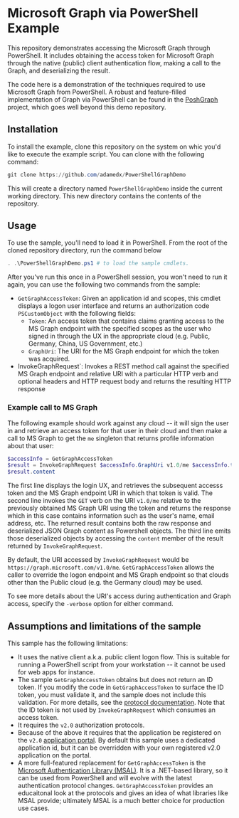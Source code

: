 # Microsoft Graph via PowerShell Example

This repository demonstrates accessing the Microsoft Graph through PowerShell. It includes obtaining the access token for Microsoft Graph through the native (public) client authentication flow, making a call to the Graph, and deserializing the result.

The code here is a demonstration of the techniques required to use Microsoft Graph from PowerShell. A robust and feature-filled implementation of Graph via PowerShell can be found in the [PoshGraph](https://github.com/adamedx/poshgraph) project, which goes well beyond this demo repository.

## Installation

To install the example, clone this repository on the system on whic you'd like to execute the example script. You can clone with the following command:

```powershell
git clone https://github.com/adamedx/PowerShellGraphDemo
```

This will create a directory named `PowerShellGraphDemo` inside the current working directory. This new directory contains the contents of the repository.

## Usage

To use the sample, you'll need to load it in PowerShell. From the root of the cloned repository directory, run the command below

```powershell
. .\PowerShellGraphDemo.ps1 # to load the sample cmdlets.
```

After you've run this once in a PowerShell session, you won't need to run it again, you can use the following two commands from the sample:

* `GetGraphAccessToken`: Given an application id and scopes, this cmdlet displays a logon user interface and returns an authorization code `PSCustomObject` with the following fields:
  * `Token`: An access token that contains claims granting access to the MS Graph endpoint with the specified scopes as the user who signed in through the UX in the appropriate cloud (e.g. Public, Germany, China, US Government, etc.)
  * `GraphUri`: The URI for the MS Graph endpoint for which the token was acquired.
* InvokeGraphRequest`: Invokes a REST method call against the specified MS Graph endpoint and relative URI with a particular HTTP verb and optional headers and HTTP request body and returns the resulting HTTP response

### Example call to MS Graph
The following example should work against any cloud -- it will sign the user in and retrieve an access token for that user in their cloud and then make a call to MS Graph to get the `me` singleton that returns profile information about that user:

```powershell
$accessInfo = GetGraphAccessToken
$result = InvokeGraphRequest $accessInfo.GraphUri v1.0/me $accessInfo.token
$result.content
```

The first line displays the login UX, and retrieves the subsequent accesss token and the MS Graph endpoint URI in which that token is valid. The second line invokes the `GET` verb on the URI `v1.0/me` relative to the previously obtained MS Graph URI using the token and returns the response which in this case contains information such as the user's name, email address, etc. The returned result contains both the raw response and deserialized JSON Graph content as Powershell objects. The third line emits those deserialized objects by accessing the `content` member of the result returned by `InvokeGraphRequest`.

By default, the URI accessed by `InvokeGraphRequest` would be `https://graph.microsoft.com/v1.0/me`. `GetGraphAccessToken` allows the caller to override the logon endpoint and MS Graph endpoint so that clouds other than the Public cloud (e.g. the Germany cloud) may be used.

To see more details about the URI's access during authentication and Graph access, specify the `-verbose` option for either command.

## Assumptions and limitations of the sample

This sample has the following limitations:

* It uses the native client a.k.a. public client logon flow. This is suitable for running a PowerShell script from your workstation -- it cannot be used for web apps for instance.
* The sample `GetGraphAccessToken` obtains but does not return an ID token. If you modify the code in `GetGraphAccessToken` to surface the ID token, you must validate it, and the sample does not include this validation. For more details, see the [protocol documentation](https://docs.microsoft.com/en-us/azure/active-directory/develop/active-directory-v2-tokens#validating-tokens). Note that the ID token is not used by `InvokeGraphRequest` which consumes an access token.
* It requires the `v2.0` authorization protocols.
* Because of the above it requires that the application be registered on the `v2.0` [application portal](https://apps.dev.microsoft.com). By default this sample uses a dedicated application id, but it can be overridden with your own registered v2.0 application on the portal.
* A more full-featured replacement for `GetGraphAccessToken` is the [Microsoft Authentication Library (MSAL)](https://github.com/AzureAD/microsoft-authentication-library-for-dotnet). It is a .NET-based library, so it can be used from PowerShell and will evolve with the latest authentication protocol changes. `GetGraphAccessToken` provides an educaitonal look at the protocols and gives an idea of what libraries like MSAL provide; ultimately MSAL is a much better choice for production use cases.


